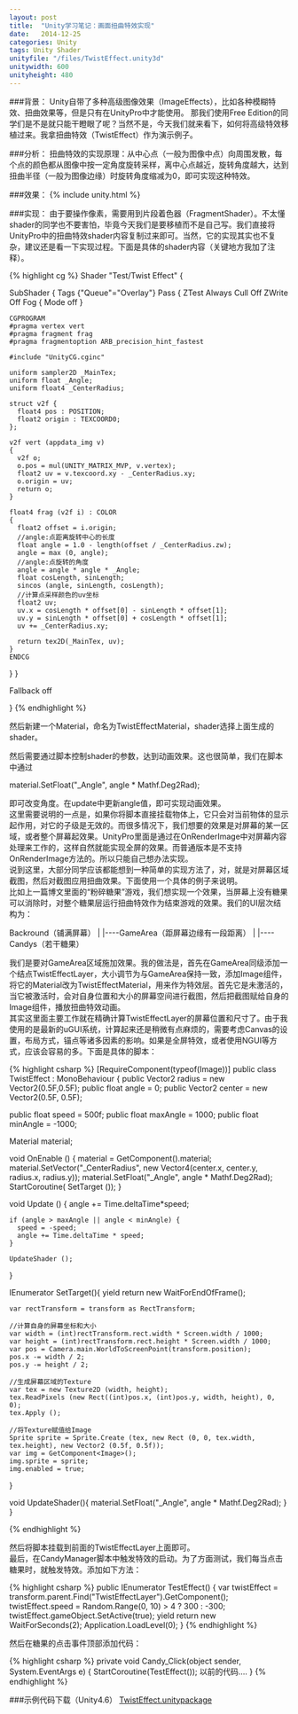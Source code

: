 ```yaml
---
layout: post
title:  "Unity学习笔记：画面扭曲特效实现"
date:   2014-12-25
categories: Unity
tags: Unity Shader
unityfile: "/files/TwistEffect.unity3d"
unitywidth: 600
unityheight: 480
---
```


###背景：
Unity自带了多种高级图像效果（ImageEffects），比如各种模糊特效、扭曲效果等，但是只有在UnityPro中才能使用。
那我们使用Free Edition的同学们是不是就只能干瞪眼了呢？当然不是，今天我们就来看下，如何将高级特效移植过来。我拿扭曲特效（TwistEffect）作为演示例子。

###分析：
扭曲特效的实现原理：从中心点（一般为图像中点）向周围发散，每个点的颜色都从图像中按一定角度旋转采样，离中心点越近，旋转角度越大，达到扭曲半径（一般为图像边缘）时旋转角度缩减为0，即可实现这种特效。<br>

###效果：
{% include unity.html %}

###实现：
由于要操作像素，需要用到片段着色器（FragmentShader）。不太懂shader的同学也不要害怕，毕竟今天我们是要移植而不是自己写。我们直接将UnityPro中的扭曲特效shader内容复制过来即可。当然，它的实现其实也不复杂，建议还是看一下实现过程。下面是具体的shader内容（关键地方我加了注释）。<br>

{% highlight cg %}
Shader "Test/Twist Effect" {

SubShader
{
  Tags  {"Queue"="Overlay"}
  Pass
  {
    ZTest Always Cull Off ZWrite Off
    Fog { Mode off }

    CGPROGRAM
    #pragma vertex vert
    #pragma fragment frag
    #pragma fragmentoption ARB_precision_hint_fastest 

    #include "UnityCG.cginc"

    uniform sampler2D _MainTex;
    uniform float _Angle;
    uniform float4 _CenterRadius;

    struct v2f {
      float4 pos : POSITION;
      float2 origin : TEXCOORD0;
    };

    v2f vert (appdata_img v)
    {
      v2f o;
      o.pos = mul(UNITY_MATRIX_MVP, v.vertex);
      float2 uv = v.texcoord.xy - _CenterRadius.xy;
      o.origin = uv; 
      return o;
    }

    float4 frag (v2f i) : COLOR
    {
      float2 offset = i.origin;
      //angle:点距离旋转中心的长度
      float angle = 1.0 - length(offset / _CenterRadius.zw);
      angle = max (0, angle);
      //angle:点旋转的角度
      angle = angle * angle * _Angle;
      float cosLength, sinLength;
      sincos (angle, sinLength, cosLength);
      //计算点采样颜色的uv坐标
      float2 uv;
      uv.x = cosLength * offset[0] - sinLength * offset[1];
      uv.y = sinLength * offset[0] + cosLength * offset[1];
      uv += _CenterRadius.xy;
  
      return tex2D(_MainTex, uv);
    }
    ENDCG

  }
}

Fallback off

}
{% endhighlight %}

然后新建一个Material，命名为TwistEffectMaterial，shader选择上面生成的shader。<br>

然后需要通过脚本控制shader的参数，达到动画效果。这也很简单，我们在脚本中通过
  
  material.SetFloat("_Angle", angle * Mathf.Deg2Rad);

即可改变角度。在update中更新angle值，即可实现动画效果。<br>
这里需要说明的一点是，如果你将脚本直接挂载物体上，它只会对当前物体的显示起作用，对它的子级是无效的。而很多情况下，我们想要的效果是对屏幕的某一区域，或者整个屏幕起效果。UnityPro里面是通过在OnRenderImage中对屏幕内容处理来工作的，这样自然就能实现全屏的效果。而普通版本是不支持OnRenderImage方法的。所以只能自己想办法实现。<br>
说到这里，大部分同学应该都能想到一种简单的实现方法了，对，就是对屏幕区域截图，然后对截图应用扭曲效果。下面使用一个具体的例子来说明。<br>
比如上一篇博文里面的“粉碎糖果”游戏，我们想实现一个效果，当屏幕上没有糖果可以消除时，对整个糖果层运行扭曲特效作为结束游戏的效果。我们的UI层次结构为：
  
  Backround（铺满屏幕）
  |
  |----GameArea（距屏幕边缘有一段距离）
        |
        |----Candys（若干糖果）

我们是要对GameArea区域施加效果。我的做法是，首先在GameArea同级添加一个结点TwistEffectLayer，大小调节为与GameArea保持一致，添加Image组件，将它的Material改为TwistEffectMaterial，用来作为特效层。首先它是未激活的，当它被激活时，会对自身位置和大小的屏幕空间进行截图，然后把截图赋给自身的Image组件，播放扭曲特效动画。<br>
其实这里面主要工作就在精确计算TwistEffectLayer的屏幕位置和尺寸了。由于我使用的是最新的uGUI系统，计算起来还是稍微有点麻烦的，需要考虑Canvas的设置，布局方式，锚点等诸多因素的影响。如果是全屏特效，或者使用NGUI等方式，应该会容易的多。下面是具体的脚本：


{% highlight csharp %}
[RequireComponent(typeof(Image))]
public class TwistEffect : MonoBehaviour {
  public Vector2  radius = new Vector2(0.5F,0.5F);
  public float    angle = 0;
  public Vector2  center = new Vector2(0.5F, 0.5F);

  public float speed = 500f;
  public float maxAngle = 1000;
  public float minAngle = -1000;

  Material material;

  void OnEnable () {
    material = GetComponent<Image>().material;
    material.SetVector("_CenterRadius", new Vector4(center.x, center.y, radius.x, radius.y));
    material.SetFloat("_Angle", angle * Mathf.Deg2Rad);
    StartCoroutine( SetTarget ());
  }
  
  void Update () {
    angle += Time.deltaTime*speed;

    if (angle > maxAngle || angle < minAngle) {
      speed = -speed;
      angle += Time.deltaTime * speed;
    }
     
    UpdateShader ();
  }

  IEnumerator SetTarget(){
    yield return new WaitForEndOfFrame();

    var rectTransform = transform as RectTransform;

    //计算自身的屏幕坐标和大小
    var width = (int)rectTransform.rect.width * Screen.width / 1000;
    var height = (int)rectTransform.rect.height * Screen.width / 1000;
    var pos = Camera.main.WorldToScreenPoint(transform.position);
    pos.x -= width / 2;
    pos.y -= height / 2;

    //生成屏幕区域的Texture
    var tex = new Texture2D (width, height);
    tex.ReadPixels (new Rect((int)pos.x, (int)pos.y, width, height), 0, 0);
    tex.Apply ();

    //将Texture赋值给Image
    Sprite sprite = Sprite.Create (tex, new Rect (0, 0, tex.width, tex.height), new Vector2 (0.5f, 0.5f));
    var img = GetComponent<Image>();
    img.sprite = sprite;
    img.enabled = true;
  }
  
  void UpdateShader(){
    material.SetFloat("_Angle", angle * Mathf.Deg2Rad);
  }
}

{% endhighlight %}

然后将脚本挂载到前面的TwistEffectLayer上面即可。<br>
最后，在CandyManager脚本中触发特效的启动。为了方面测试，我们每当点击糖果时，就触发特效。添加如下方法：

{% highlight csharp %}
public IEnumerator TestEffect()
{
    var twistEffect = transform.parent.Find("TwistEffectLayer").GetComponent<TwistEffect>();
    twistEffect.speed = Random.Range(0, 10) > 4 ? 300 : -300;
    twistEffect.gameObject.SetActive(true);
    yield return new WaitForSeconds(2);
    Application.LoadLevel(0);
}
{% endhighlight %}

然后在糖果的点击事件顶部添加代码：

{% highlight csharp %}
private void Candy_Click(object sender, System.EventArgs e)
{
    StartCoroutine(TestEffect());
    以前的代码....
}
{% endhighlight %}



###示例代码下载（Unity4.6）
[TwistEffect.unitypackage](https://raw.githubusercontent.com/rugbbyli/rugbbyli.github.io/master/files/TwistEffect.unitypackage "TwistEffect.unitypackage")